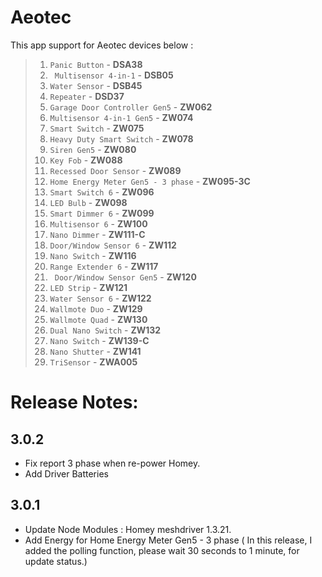 # Aeotec

This app support for Aeotec devices below :
> 1. `Panic Button` - **DSA38**
> 2. ` Multisensor 4-in-1` - **DSB05**
> 3. `Water Sensor` - **DSB45**
> 4. `Repeater` - **DSD37**
> 5. `Garage Door Controller Gen5` - **ZW062**
> 6. `Multisensor 4-in-1 Gen5` - **ZW074**
> 7. `Smart Switch` - **ZW075**
> 8. `Heavy Duty Smart Switch` - **ZW078**
> 9. `Siren Gen5` - **ZW080**
> 10. `Key Fob` - **ZW088**
> 11. `Recessed Door Sensor` - **ZW089**
> 12. `Home Energy Meter Gen5 - 3 phase` - **ZW095-3C**
> 13. `Smart Switch 6` - **ZW096**
> 14. `LED Bulb` - **ZW098**
> 15. `Smart Dimmer 6` - **ZW099**
> 16. `Multisensor 6` - **ZW100**
> 17. `Nano Dimmer` - **ZW111-C**
> 18. `Door/Window Sensor 6` - **ZW112**
> 19. `Nano Switch` - **ZW116**
> 20. `Range Extender 6` - **ZW117**
> 21. ` Door/Window Sensor Gen5` - **ZW120**
> 22. `LED Strip` - **ZW121**
> 23. `Water Sensor 6` - **ZW122**
> 24. `Wallmote Duo` - **ZW129**
> 25. `Wallmote Quad` - **ZW130**
> 26. `Dual Nano Switch` - **ZW132**
> 27. `Nano Switch` - **ZW139-C**
> 28. `Nano Shutter` - **ZW141**
> 29. `TriSensor` - **ZWA005**

# Release Notes:
## 3.0.2
* Fix report 3 phase when re-power Homey.
* Add Driver Batteries
## 3.0.1
* Update Node Modules : Homey meshdriver 1.3.21.
* Add Energy for Home Energy Meter Gen5 - 3 phase ( In this release, I added the polling function, please wait 30 seconds to 1 minute, for update status.)
